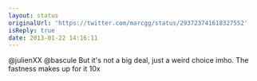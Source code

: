 ```yaml
---
layout: status
originalUrl: 'https://twitter.com/marcgg/status/293723741618327552'
isReply: true
date: 2013-01-22 14:16:11
---
```


@julienXX @bascule But it's not a big deal, just a weird choice imho. The fastness makes up for it 10x
